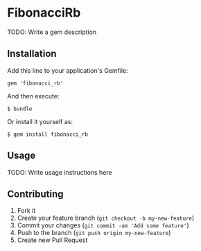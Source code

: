 # FibonacciRb

TODO: Write a gem description

## Installation

Add this line to your application's Gemfile:

    gem 'fibonacci_rb'

And then execute:

    $ bundle

Or install it yourself as:

    $ gem install fibonacci_rb

## Usage

TODO: Write usage instructions here

## Contributing

1. Fork it
2. Create your feature branch (`git checkout -b my-new-feature`)
3. Commit your changes (`git commit -am 'Add some feature'`)
4. Push to the branch (`git push origin my-new-feature`)
5. Create new Pull Request
